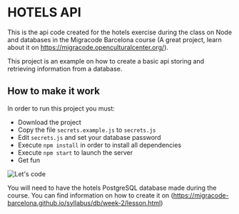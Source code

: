 # HOTELS API

This is the api code created for the hotels exercise during the class on Node and databases in the Migracode Barcelona course (A great project, learn about it on https://migracode.openculturalcenter.org/).

This project is an example on how to create a basic api storing and retrieving information from a database.

## How to make it work

In order to run this project you must:

* Download the project
* Copy the file `secrets.example.js` to `secrets.js`
* Edit `secrets.js` and set your database password
* Execute `npm install` in order to install all dependencies
* Execute `npm start` to launch the server
* Get fun

![Let's code](https://media1.tenor.com/images/03d14d3bfe12e420efd76774ab1615c9/tenor.gif?itemid=6007757)

You will need to have the hotels PostgreSQL database made during the course. You can find information on how to create it on (https://migracode-barcelona.github.io/syllabus/db/week-2/lesson.html)



